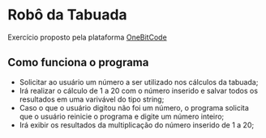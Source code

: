 # Robô da Tabuada

Exercício proposto pela plataforma [OneBitCode](https://onebitcode.com/lp/)

## Como funciona o programa

- Solicitar ao usuário um número a ser utilizado nos cálculos da tabuada;
- Irá realizar o cálculo de 1 a 20 com o número inserido e salvar todos os resultados em uma varivável do tipo string;
- Caso o que o usuário digitou não foi um número, o programa solicita que o usuário reinicie o programa e digite um número inteiro;
- Irá exibir os resultados da multiplicação do número inserido de 1 a 20;